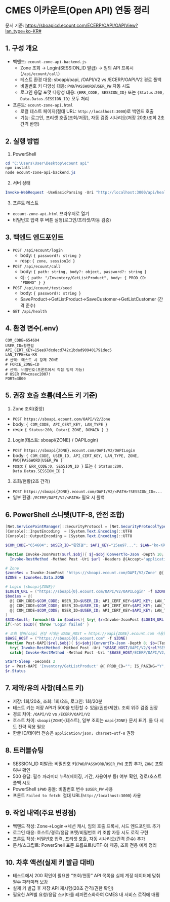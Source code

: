 # CMES 이카운트(Open API) 연동 정리

문서 기준: https://sboapicd.ecount.com/ECERP/OAPI/OAPIView?lan_type=ko-KR#

## 1. 구성 개요
- 백엔드: `ecount-zone-api-backend.js`
  - Zone 조회 → Login(SESSION_ID 발급) → 임의 API 프록시(`/api/ecount/call`)
  - 테스트 환경 대응: sboapi/oapi, /OAPI/V2 vs /ECERP/OAPI/V2 경로 폴백
  - 비밀번호 키 다양성 대응: `PWD`/`PASSWORD`/`USER_PW` 자동 시도
  - 로그인 응답 포맷 다양성 대응: `{ERR_CODE, SESSION_ID}` 또는 `{Status:200, Data.Datas.SESSION_ID}` 모두 처리
- 프론트: `ecount-zone-api.html`
  - 로컬 테스트 페이지(절대 URL: `http://localhost:3000`)로 백엔드 호출
  - 기능: 로그인, 프리셋 호출(조회/저장), 자동 검증 시나리오(저장 20초/조회 2초 간격 반영)

## 2. 실행 방법
1) PowerShell
```powershell
cd "C:\Users\User\Desktop\ecount api"
npm install
node ecount-zone-api-backend.js
```
2) 서버 상태
```powershell
Invoke-WebRequest -UseBasicParsing -Uri "http://localhost:3000/api/health" -Method GET | Select-Object -ExpandProperty Content
```
3) 프론트 테스트
- `ecount-zone-api.html` 브라우저로 열기
- 비밀번호 입력 후 버튼 실행(로그인/프리셋/자동 검증)

## 3. 백엔드 엔드포인트
- `POST /api/ecount/login`
  - body: `{ password?: string }`
  - resp: `{ zone, sessionId }`
- `POST /api/ecount/call`
  - body: `{ path: string, body?: object, password?: string }`
  - 예: `{ path: "/Inventory/GetListProduct", body: { PROD_CD: "PDEMO" } }`
- `POST /api/ecount/test/seed`
  - body: `{ password?: string }`
  - SaveProduct→GetListProduct→SaveCustomer→GetListCustomer (간격 준수)
- `GET /api/health`

## 4. 환경 변수(.env)
```env
COM_CODE=654604
USER_ID=황연걸
API_CERT_KEY=15ee97dcdecd742c1bdad909401791dec5
LAN_TYPE=ko-KR
# 선택: 테스트 시 강제 ZONE
# FORCE_ZONE=CD
# 선택: 비밀번호(프론트에서 직접 입력 가능)
# USER_PW=cmsec2007!
PORT=3000
```

## 5. 권장 호출 흐름(테스트 키 기준)
1) Zone 조회(중앙)
- `POST https://sboapi.ecount.com/OAPI/V2/Zone`
- body: `{ COM_CODE, API_CERT_KEY, LAN_TYPE }`
- resp: `{ Status:200, Data:{ ZONE, DOMAIN } }`
2) Login(테스트: sboapi{ZONE} / OAPILogin)
- `POST https://sboapi{ZONE}.ecount.com/OAPI/V2/OAPILogin`
- body: `{ COM_CODE, USER_ID, API_CERT_KEY, LAN_TYPE, ZONE, PWD|PASSWORD|USER_PW }`
- resp: `{ ERR_CODE:0, SESSION_ID }` 또는 `{ Status:200, Data.Datas.SESSION_ID }`
3) 조회/현황(2초 간격)
- `POST https://sboapi{ZONE}.ecount.com/OAPI/V2/<PATH>?SESSION_ID=...`
- 일부 환경: `/ECERP/OAPI/V2/<PATH>` 필요 시 폴백

## 6. PowerShell 스니펫(UTF-8, 안전 조합)
```powershell
[Net.ServicePointManager]::SecurityProtocol = [Net.SecurityProtocolType]::Tls12
[Console]::InputEncoding  = [System.Text.Encoding]::UTF8
[Console]::OutputEncoding = [System.Text.Encoding]::UTF8

$COM_CODE="654604"; $USER_ID="황연걸"; $API_KEY="15ee97..."; $LAN="ko-KR"; $USER_PW="cmsec2007!"

function Invoke-JsonPost($url,$obj){ $j=$obj|ConvertTo-Json -Depth 10; $b=[Text.Encoding]::UTF8.GetBytes($j);
  Invoke-RestMethod -Method Post -Uri $url -Headers @{Accept='application/json'} -ContentType 'application/json; charset=utf-8' -Body $b }

# Zone
$zoneRes = Invoke-JsonPost 'https://sboapi.ecount.com/OAPI/V2/Zone' @{ COM_CODE=$COM_CODE; API_CERT_KEY=$API_KEY; LAN_TYPE=$LAN }
$ZONE = $zoneRes.Data.ZONE

# Login (sboapi{ZONE})
$LOGIN_URL = ("https://sboapi{0}.ecount.com/OAPI/V2/OAPILogin" -f $ZONE)
$bodies = @(
  @{ COM_CODE=$COM_CODE; USER_ID=$USER_ID; API_CERT_KEY=$API_KEY; LAN_TYPE=$LAN; ZONE=$ZONE; PWD=$USER_PW },
  @{ COM_CODE=$COM_CODE; USER_ID=$USER_ID; API_CERT_KEY=$API_KEY; LAN_TYPE=$LAN; ZONE=$ZONE; PASSWORD=$USER_PW },
  @{ COM_CODE=$COM_CODE; USER_ID=$USER_ID; API_CERT_KEY=$API_KEY; LAN_TYPE=$LAN; ZONE=$ZONE; USER_PW=$USER_PW }
)
$SID=$null; foreach($b in $bodies){ try{ $r=Invoke-JsonPost $LOGIN_URL $b; if($r.ERR_CODE -eq '0' -and $r.SESSION_ID){$SID=$r.SESSION_ID;break}; if([string]$r.Status -eq '200'){$SID=$r.Data.Datas.SESSION_ID; if($SID){break}} }catch{} }
if(-not $SID){ throw 'Login failed' }

# 조회 헬퍼(oapi 권장 시에는 BASE_HOST = https://oapi{ZONE}.ecount.com 사용)
$BASE_HOST = ("https://sboapi{0}.ecount.com" -f $ZONE)
function Post-OAPI($rel,$obj){ $j=$obj|ConvertTo-Json -Depth 8; $b=[Text.Encoding]::UTF8.GetBytes($j);
  try{ Invoke-RestMethod -Method Post -Uri "$BASE_HOST/OAPI/V2/$rel?SESSION_ID=$SID" -Headers @{Accept='application/json'} -ContentType 'application/json; charset=utf-8' -Body $b }
  catch{ Invoke-RestMethod -Method Post -Uri "$BASE_HOST/ECERP/OAPI/V2/$rel?SESSION_ID=$SID" -Headers @{Accept='application/json'} -ContentType 'application/json; charset=utf-8' -Body $b } }

Start-Sleep -Seconds 2
$r = Post-OAPI 'Inventory/GetListProduct' @{ PROD_CD=""; IS_PAGING="Y"; PAGE_NO=1; PER_PAGE=10; USE_YN="Y" }
$r.Status
```

## 7. 제약/유의 사항(테스트 키)
- 저장: 1회/20초, 조회: 1회/2초, 로그인: 1회/20분
- 테스트 키는 저장 API가 500을 반환할 수 있음(권한/제한). 조회 위주 검증 권장
- 경로 차이: `/OAPI/V2` vs `/ECERP/OAPI/V2`
- 호스트 차이: `sboapi{ZONE}`(테스트), 일부 조회는 `oapi{ZONE}` 문서 표기. 둘 다 시도 전략 적용 필요
- 한글 ID/데이터 전송은 `application/json; charset=utf-8` 권장

## 8. 트러블슈팅
- SESSION_ID 미발급: 비밀번호 키(`PWD`/`PASSWORD`/`USER_PW`) 조합 추가, `ZONE` 포함 여부 확인
- 500 응답: 필수 파라미터 누락(페이징, 기간, 사용여부 등) 여부 확인, 경로/호스트 폴백 시도
- PowerShell `$PWD` 충돌: 비밀번호 변수 `$USER_PW` 사용
- 프론트 `Failed to fetch`: 절대 URL(`http://localhost:3000`) 사용

## 9. 작업 내역(주요 변경점)
- 백엔드 작성: Zone→Login→세션 캐시, 임의 호출 프록시, 시드 엔드포인트 추가
- 로그인 대응: 호스트/경로/응답 포맷/비밀번호 키 조합 자동 시도 로직 구현
- 프론트 작성: 비밀번호 입력, 프리셋 호출, 자동 시나리오(간격 준수) 추가
- 문서/스크립트: PowerShell 표준 프롬프트(UTF-8) 제공, 조회 전용 예제 정리

## 10. 차후 액션(실제 키 발급 대비)
- 테스트에서 200 확인이 필요한 “조회/현황” API 목록을 실제 계정 데이터에 맞춰 필수 파라미터 보강
- 실제 키 발급 후 저장 API 재시험(20초 간격/권한 확인)
- 필요한 API별 요청/응답 스키마를 레퍼런스화하여 CMES 내 서비스 로직에 매핑
